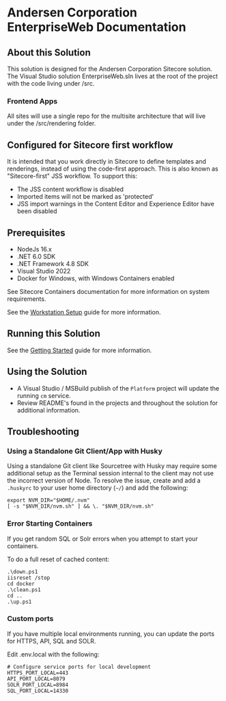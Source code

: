 # Andersen Corporation EnterpriseWeb Documentation

## About this Solution
This solution is designed for the Andersen Corporation Sitecore solution.  The Visual Studio
solution EnterpriseWeb.sln lives at the root of the project with the code living under /src.

### Frontend Apps
All sites will use a single repo for the multisite architecture that will live under the /src/rendering folder.


## Configured for Sitecore first workflow
It is intended that you work directly in Sitecore to define templates and renderings, instead of using the code-first approach. This is also known as "Sitecore-first" JSS workflow. To support this:

* The JSS content workflow is disabled
* Imported items will not be marked as 'protected'
* JSS import warnings in the Content Editor and Experience Editor have been disabled

## Prerequisites
* NodeJs 16.x
* .NET 6.0 SDK
* .NET Framework 4.8 SDK
* Visual Studio 2022
* Docker for Windows, with Windows Containers enabled

See Sitecore Containers documentation for more information on system requirements.

See the [Workstation Setup](https://andersenwindows.atlassian.net/wiki/spaces/EW/pages/2816835585/Workstation+Setup) guide for more information.

## Running this Solution
See the [Getting Started](https://andersenwindows.atlassian.net/wiki/spaces/EW/pages/2822045700/Getting+Started) guide for more information.

## Using the Solution
* A Visual Studio / MSBuild publish of the `Platform` project will update the running `cm` service.
* Review README's found in the projects and throughout the solution for additional information.

## Troubleshooting

### Using a Standalone Git Client/App with Husky

Using a standalone Git client like Sourcetree with Husky may require some additional setup as the Terminal session internal to the client may not use the incorrect version of Node. To resolve the issue, create and add a `.huskyrc` to your user home directory (`~/`) and add the following:

```
export NVM_DIR="$HOME/.nvm"
[ -s "$NVM_DIR/nvm.sh" ] && \. "$NVM_DIR/nvm.sh"
```

### Error Starting Containers
If you get random SQL or Solr errors when you attempt to start your containers.

To do a full reset of cached content:
```
.\down.ps1
iisreset /stop
cd docker
.\clean.ps1
cd ..
.\up.ps1
```

### Custom ports
If you have multiple local environments running, you can update the ports for HTTPS, API, SQL and SOLR.

Edit .env.local with the following:
```
# Configure service ports for local development
HTTPS_PORT_LOCAL=443
API_PORT_LOCAL=8079
SOLR_PORT_LOCAL=8984
SQL_PORT_LOCAL=14330
```
